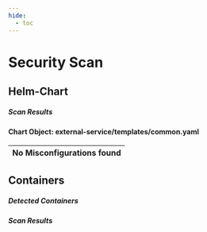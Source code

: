 ```yaml
---
hide:
  - toc
---
```


# Security Scan

<link href="https://truecharts.org/_static/trivy.css" type="text/css" rel="stylesheet" />

## Helm-Chart

##### Scan Results

#### Chart Object: external-service/templates/common.yaml



| No Misconfigurations found         |
|:---------------------------------|



## Containers

##### Detected Containers


##### Scan Results
